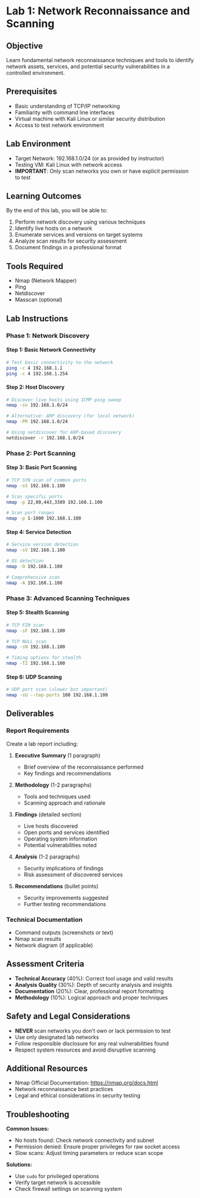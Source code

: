 # Lab 1: Network Reconnaissance and Scanning

## Objective
Learn fundamental network reconnaissance techniques and tools to identify network assets, services, and potential security vulnerabilities in a controlled environment.

## Prerequisites
- Basic understanding of TCP/IP networking
- Familiarity with command line interfaces
- Virtual machine with Kali Linux or similar security distribution
- Access to test network environment

## Lab Environment
- Target Network: 192.168.1.0/24 (or as provided by instructor)
- Testing VM: Kali Linux with network access
- **IMPORTANT**: Only scan networks you own or have explicit permission to test

## Learning Outcomes
By the end of this lab, you will be able to:
1. Perform network discovery using various techniques
2. Identify live hosts on a network
3. Enumerate services and versions on target systems
4. Analyze scan results for security assessment
5. Document findings in a professional format

## Tools Required
- Nmap (Network Mapper)
- Ping
- Netdiscover
- Masscan (optional)

## Lab Instructions

### Phase 1: Network Discovery

#### Step 1: Basic Network Connectivity
```bash
# Test basic connectivity to the network
ping -c 4 192.168.1.1
ping -c 4 192.168.1.254
```

#### Step 2: Host Discovery
```bash
# Discover live hosts using ICMP ping sweep
nmap -sn 192.168.1.0/24

# Alternative: ARP discovery (for local network)
nmap -PR 192.168.1.0/24

# Using netdiscover for ARP-based discovery
netdiscover -r 192.168.1.0/24
```

### Phase 2: Port Scanning

#### Step 3: Basic Port Scanning
```bash
# TCP SYN scan of common ports
nmap -sS 192.168.1.100

# Scan specific ports
nmap -p 22,80,443,3389 192.168.1.100

# Scan port ranges
nmap -p 1-1000 192.168.1.100
```

#### Step 4: Service Detection
```bash
# Service version detection
nmap -sV 192.168.1.100

# OS detection
nmap -O 192.168.1.100

# Comprehensive scan
nmap -A 192.168.1.100
```

### Phase 3: Advanced Scanning Techniques

#### Step 5: Stealth Scanning
```bash
# TCP FIN scan
nmap -sF 192.168.1.100

# TCP NULL scan
nmap -sN 192.168.1.100

# Timing options for stealth
nmap -T2 192.168.1.100
```

#### Step 6: UDP Scanning
```bash
# UDP port scan (slower but important)
nmap -sU --top-ports 100 192.168.1.100
```

## Deliverables

### Report Requirements
Create a lab report including:

1. **Executive Summary** (1 paragraph)
   - Brief overview of the reconnaissance performed
   - Key findings and recommendations

2. **Methodology** (1-2 paragraphs)
   - Tools and techniques used
   - Scanning approach and rationale

3. **Findings** (detailed section)
   - Live hosts discovered
   - Open ports and services identified
   - Operating system information
   - Potential vulnerabilities noted

4. **Analysis** (1-2 paragraphs)
   - Security implications of findings
   - Risk assessment of discovered services

5. **Recommendations** (bullet points)
   - Security improvements suggested
   - Further testing recommendations

### Technical Documentation
- Command outputs (screenshots or text)
- Nmap scan results
- Network diagram (if applicable)

## Assessment Criteria
- **Technical Accuracy** (40%): Correct tool usage and valid results
- **Analysis Quality** (30%): Depth of security analysis and insights
- **Documentation** (20%): Clear, professional report formatting
- **Methodology** (10%): Logical approach and proper techniques

## Safety and Legal Considerations
- **NEVER** scan networks you don't own or lack permission to test
- Use only designated lab networks
- Follow responsible disclosure for any real vulnerabilities found
- Respect system resources and avoid disruptive scanning

## Additional Resources
- Nmap Official Documentation: https://nmap.org/docs.html
- Network reconnaissance best practices
- Legal and ethical considerations in security testing

## Troubleshooting
**Common Issues:**
- No hosts found: Check network connectivity and subnet
- Permission denied: Ensure proper privileges for raw socket access
- Slow scans: Adjust timing parameters or reduce scan scope

**Solutions:**
- Use `sudo` for privileged operations
- Verify target network is accessible
- Check firewall settings on scanning system